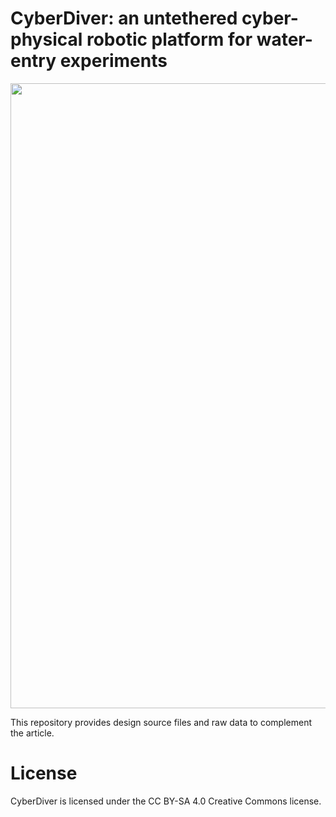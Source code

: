 # CyberDiver: an untethered cyber-physical robotic platform for water-entry experiments

<p align="center">
  <img src="https://github.com/johntantolik/CyberDiver/blob/main/assets/CyberDiver_splash.png" width="1000">
</p>

This repository provides design source files and raw data to complement the article. 

# License

CyberDiver is licensed under the CC BY-SA 4.0 Creative Commons license.
